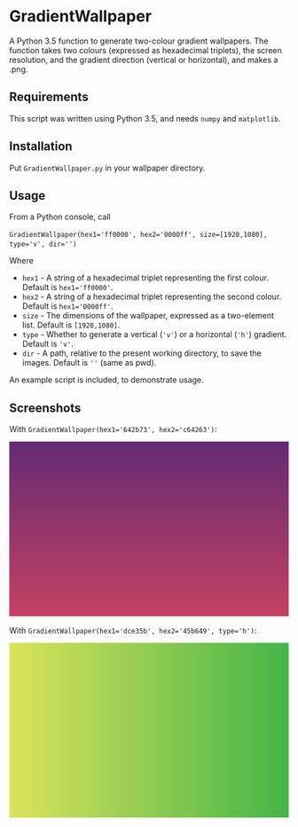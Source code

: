 # GradientWallpaper

A Python 3.5 function to generate two-colour gradient wallpapers. The function takes two colours (expressed as hexadecimal triplets), the screen resolution, and the gradient direction (vertical or horizontal), and makes a .png.

## Requirements

This script was written using Python 3.5, and needs `numpy` and `matplotlib`.

## Installation

Put `GradientWallpaper.py` in your wallpaper directory. 

## Usage

From a Python console, call

`GradientWallpaper(hex1='ff0000', hex2='0000ff', size=[1920,1080], type='v', dir='')`

Where

* `hex1` - A string of a hexadecimal triplet representing the first colour. Default is `hex1='ff0000'`.
* `hex2` - A string of a hexadecimal triplet representing the second colour. Default is `hex1='0000ff'`.
* `size` - The dimensions of the wallpaper, expressed as a two-element list. Default is `[1920,1080]`.
* `type` - Whether to generate a vertical (`'v'`) or a horizontal (`'h'`) gradient. Default is `'v'`.
* `dir`  - A path, relative to the present working directory, to save the images. Default is `''` (same as pwd).

An example script is included, to demonstrate usage.

## Screenshots

With `GradientWallpaper(hex1='642b73', hex2='c64263')`:

![642b73+c64263](/examples/642b73+c64263.png?raw=true "642b73+c64263")

With `GradientWallpaper(hex1='dce35b', hex2='45b649', type='h')`:

![dce35b+45b649](/examples/dce35b+45b649.png?raw=true "dce35b+45b649")

